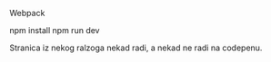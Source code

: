 Webpack

npm install
npm run dev

Stranica iz nekog ralzoga nekad radi, a nekad ne radi na codepenu.
